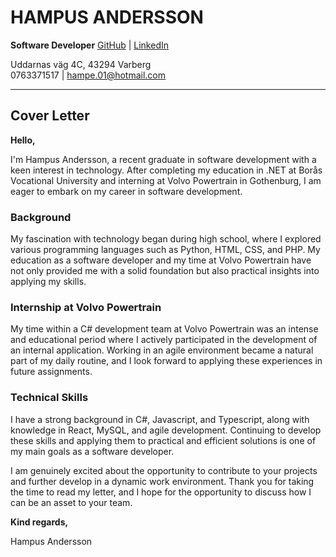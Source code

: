 # HAMPUS ANDERSSON

**Software Developer**
[GitHub](https://github.com/HampusAndersson01) | [LinkedIn](https://www.linkedin.com/in/hampus-a-0957b9140)

Uddarnas väg 4C, 43294 Varberg  
0763371517 | hampe.01@hotmail.com

---

## Cover Letter

**Hello,**

I'm Hampus Andersson, a recent graduate in software development with a keen interest in technology. After completing my education in .NET at Borås Vocational University and interning at Volvo Powertrain in Gothenburg, I am eager to embark on my career in software development.

### Background

My fascination with technology began during high school, where I explored various programming languages such as Python, HTML, CSS, and PHP. My education as a software developer and my time at Volvo Powertrain have not only provided me with a solid foundation but also practical insights into applying my skills.

### Internship at Volvo Powertrain

My time within a C# development team at Volvo Powertrain was an intense and educational period where I actively participated in the development of an internal application. Working in an agile environment became a natural part of my daily routine, and I look forward to applying these experiences in future assignments.

### Technical Skills

I have a strong background in C#, Javascript, and Typescript, along with knowledge in React, MySQL, and agile development. Continuing to develop these skills and applying them to practical and efficient solutions is one of my main goals as a software developer.

I am genuinely excited about the opportunity to contribute to your projects and further develop in a dynamic work environment. Thank you for taking the time to read my letter, and I hope for the opportunity to discuss how I can be an asset to your team.

**Kind regards,**

Hampus Andersson
